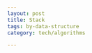 ```yaml
---
layout: post
title: Stack
tags: by-data-structure
category: tech/algorithms

---
```



<script src="https://gist.github.com/selimslab/14755fdebc06f2420cc5e6ef35484f0e.js"></script>